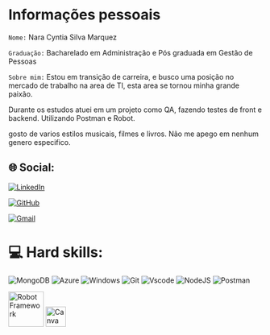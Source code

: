 # Informações pessoais

``
Nome:
``
Nara Cyntia Silva Marquez


``
Graduação:
``
Bacharelado em Administração e Pós graduada em Gestão de Pessoas 


``
Sobre mim:
`` 
Estou em transição de carreira, e busco uma posição no mercado de trabalho na area de TI, esta area se tornou minha grande paixão.

Durante os estudos atuei em um projeto como QA, fazendo testes de front e backend. Utilizando Postman e Robot.

gosto de varios estilos musicais, filmes e livros. Não me apego em nenhum genero especifico. 




## 🌐 Social:
[![LinkedIn](https://img.shields.io/badge/LinkedIn-%230077B5.svg?logo=linkedin&logoColor=white)](https://www.linkedin.com/in/nara-cyntia-s-marquez) 

[![GitHub](https://img.shields.io/badge/GitHub-100000?style=platic&logo=github&logoColor=white)](https://github.com/naracyntia)

[![Gmail](https://img.shields.io/badge/Gmail-333333?style=for-the-badge&logo=gmail&logoColor=red)](mailto:naracyntiam@gmail.com)



# 💻 Hard skills:
![MongoDB](https://img.shields.io/badge/MongoDB-%234ea94b.svg?style=for-the-badge&logo=mongodb&logoColor=white)  ![Azure](https://img.shields.io/badge/Azure-blue?style=for-the-badge&logo=microsoft%20azure&logoColor=blue&labelColor=FFFFFF&link=https%3A%2F%2Fimages.app.goo.gl%2FK7PN1jYJd57x4q7A8) ![Windows](https://img.shields.io/badge/Windows-000?style=for-the-badge&logo=windows&logoColor=2CA5E0) ![Git](https://img.shields.io/badge/GIT-E44C30?style=for-the-badge&logo=git&logoColor=white) ![Vscode](https://img.shields.io/badge/Vscode-007ACC?style=for-the-badge&logo=visual-studio-code&logoColor=white) ![NodeJS](https://img.shields.io/badge/node.js-6DA55F?style=for-the-badge&logo=node.js&logoColor=white) 	![Postman](https://img.shields.io/badge/Postman-FF6C37.svg?style=for-the-badge&logo=Postman&logoColor=white)


<img src="https://upload.wikimedia.org/wikipedia/commons/e/e4/Robot-framework-logo.png" alt="Robot Framework" width="70" height="70">

<img src="https://seeklogo.com/images/C/canva-logo-B4BE25729A-seeklogo.com.png" alt="Canva" width="40" height="40">



